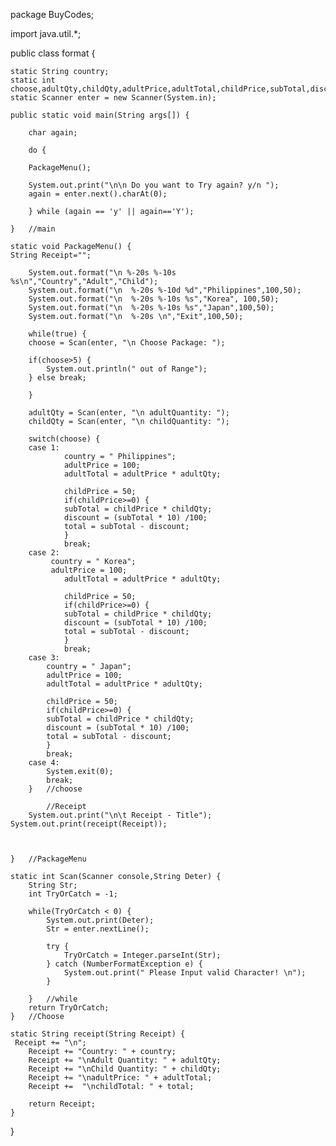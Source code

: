 package BuyCodes;



import java.util.*;


public class format {
	
	static String country;
	static int choose,adultQty,childQty,adultPrice,adultTotal,childPrice,subTotal,discount,total;
	static Scanner enter = new Scanner(System.in);
	
	public static void main(String args[]) {
		
		char again;
			
		do {
			
		PackageMenu();
		
		System.out.print("\n\n Do you want to Try again? y/n ");
		again = enter.next().charAt(0);
		  
		} while (again == 'y' || again=='Y');
		
	}	//main
	
	static void PackageMenu() {
	String Receipt="";

		System.out.format("\n %-20s %-10s %s\n","Country","Adult","Child");
		System.out.format("\n  %-20s %-10d %d","Philippines",100,50);
		System.out.format("\n  %-20s %-10s %s","Korea", 100,50);
		System.out.format("\n  %-20s %-10s %s","Japan",100,50);
		System.out.format("\n  %-20s \n","Exit",100,50);

		while(true) {
		choose = Scan(enter, "\n Choose Package: ");
		
		if(choose>5) {
			System.out.println(" out of Range");
		} else break;
		
		}
	
		adultQty = Scan(enter, "\n adultQuantity: ");
		childQty = Scan(enter, "\n childQuantity: ");
		
		switch(choose) {
		case 1: 
				country = " Philippines";
				adultPrice = 100;
				adultTotal = adultPrice * adultQty;
				
				childPrice = 50;
				if(childPrice>=0) {
				subTotal = childPrice * childQty;
				discount = (subTotal * 10) /100;
				total = subTotal - discount;
				}
				break;
		case 2: 
			 country = " Korea";
			 adultPrice = 100;
				adultTotal = adultPrice * adultQty;
				
				childPrice = 50;
				if(childPrice>=0) {
				subTotal = childPrice * childQty;
				discount = (subTotal * 10) /100;
				total = subTotal - discount;
				}
				break;
		case 3: 
			country = " Japan";
			adultPrice = 100;
			adultTotal = adultPrice * adultQty;
			
			childPrice = 50;
			if(childPrice>=0) {
			subTotal = childPrice * childQty;
			discount = (subTotal * 10) /100;
			total = subTotal - discount;
			}
			break;
		case 4: 
			System.exit(0);
			break;
		}	//choose
		
			//Receipt
		System.out.print("\n\t Receipt - Title");
    System.out.print(receipt(Receipt));
		
		
		
	}	//PackageMenu
	
	static int Scan(Scanner console,String Deter) {
		String Str;
		int TryOrCatch = -1;
		
		while(TryOrCatch < 0) {
			System.out.print(Deter);
			Str = enter.nextLine();
			
			try {
				TryOrCatch = Integer.parseInt(Str);
			} catch (NumberFormatException e) {				
				System.out.print(" Please Input valid Character! \n");
			}
			
		}	//while
		return TryOrCatch;
	}	//Choose
	
	static String receipt(String Receipt) {
     Receipt += "\n";
		Receipt += "Country: " + country;
		Receipt += "\nAdult Quantity: " + adultQty;
		Receipt += "\nChild Quantity: " + childQty;
		Receipt += "\nadultPrice: " + adultTotal;
		Receipt +=  "\nchildTotal: " + total;
		
		return Receipt;
	}

}
